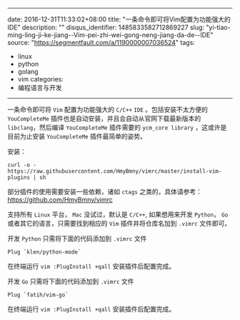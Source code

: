 
---
date: 2016-12-31T11:33:02+08:00
title: "一条命令即可将Vim配置为功能强大的IDE"
description: ""
disqus_identifier: 1485833582712869227
slug: "yi-tiao-ming-ling-ji-ke-jiang--Vim-pei-zhi-wei-gong-neng-jiang-da-de--IDE"
source: "https://segmentfault.com/a/1190000007036524"
tags: 
- linux 
- python 
- golang
- vim 
categories:
- 编程语言与开发
---

一条命令即可将 `Vim` 配置为功能强大的 `C/C++` `IDE` 。包括安装不太方便的
`YouCompleteMe` 插件也是自动安装，并且会自动从官网下载最新版本的
`libclang`，然后编译 `YouCompleteMe` 插件需要的 `ycm_core library`
，这或许是目前为止安装 `YouCompleteMe` 插件最简单的姿势。

安装：

    curl -o - https://raw.githubusercontent.com/HmyBmny/vimrc/master/install-vim-plugins | sh

部分插件的使用需要安装一些依赖，诸如 `ctags`
之类的，具体请参考：<https://github.com/HmyBmny/vimrc>

支持所有 `Linux` 平台， `Mac` 没试过，默认是 `C/C++`, 如果想用来开发
`Python`， `Go` 或者其它的语言，只需要找到相应的 `Vim`
插件并将仓库名加到 `.vimrc` 文件即可。

开发 `Python` 只需将下面的代码添加到 `.vimrc` 文件

    Plug `klen/python-mode` 

在终端运行 `vim :PlugInstall +qall` 安装插件后配置完成。

开发 `Go` 只需将下面的代码添加到 `.vimrc` 文件

    Plug `fatih/vim-go`

在终端运行 `vim :PlugInstall +qall` 安装插件后配置完成。

